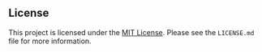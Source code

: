 ## License

This project is licensed under the [MIT License](LICENSE.md). Please see the `LICENSE.md` file for more information.
